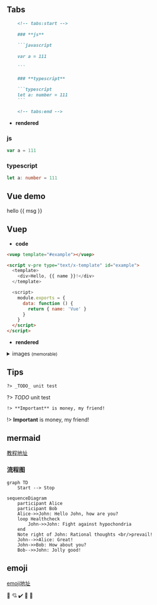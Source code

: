 ## Tabs
```markdown
    <!-- tabs:start -->
    
    ### **js**
    
    ```javascript
    
    var a = 111
    
    ```
    
    ### **typescript**
    
    ```typescript
    let a: number = 111
    ```
    
    <!-- tabs:end -->
```

- **rendered**

<!-- tabs:start -->

### **js**

```js
var a = 111
```

### **typescript**

```typescript
let a: number = 111
```

<!-- tabs:end -->

## Vue demo


<div id="main">hello {{ msg }}</div>

<script>
  new Vue({
    el: '#main',
    data: { msg: 'Vue' }
  })
</script>

## Vuep

- **code**

```html
<vuep template="#example"></vuep>

<script v-pre type="text/x-template" id="example">
  <template>
    <div>Hello, {{ name }}!</div>
  </template>

  <script>
    module.exports = {
      data: function () {
        return { name: 'Vue' }
      }
    }
  </script>
</script>
```

- **rendered**

<vuep template="#example"></vuep>

<script v-pre type="text/x-template" id="example">
  <template>
    <div>Hello, {{ name }}!</div>
  </template>

  <script>
    module.exports = {
      data: function () {
        return { name: 'Vue' }
      }
    }
  </script>
</script>

<details>
  <summary>images <small>(memorable)</small></summary>

   <div>hihi</div>
</details>


## Tips

```markdown
?> _TODO_ unit test
```
?> _TODO_ unit test

```markdown
!> **Important** is money, my friend!
```

!> **Important** is money, my friend!
## mermaid
[教程地址](https://mermaid-js.github.io/mermaid/#/)
### 流程图
```mermaid
graph TD
    Start --> Stop
```

```mermaid
sequenceDiagram
    participant Alice
    participant Bob
    Alice->>John: Hello John, how are you?
    loop Healthcheck
        John->>John: Fight against hypochondria
    end
    Note right of John: Rational thoughts <br/>prevail!
    John-->>Alice: Great!
    John->>Bob: How about you?
    Bob-->>John: Jolly good!
```
## emoji
[emoji地址](https://emojipedia.org/)

:100:
💘 ✔️ 🎈 🔮
